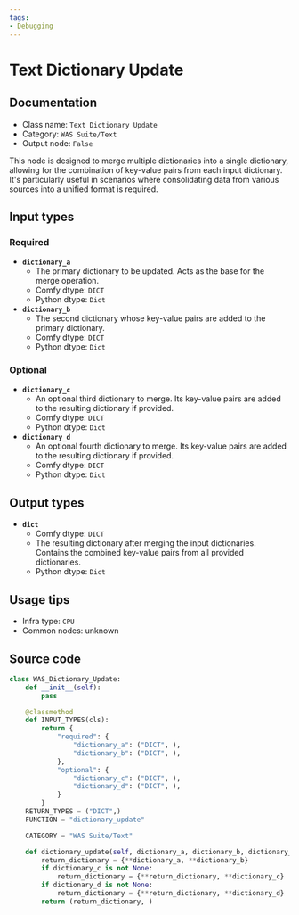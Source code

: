 ```yaml
---
tags:
- Debugging
---
```


# Text Dictionary Update
## Documentation
- Class name: `Text Dictionary Update`
- Category: `WAS Suite/Text`
- Output node: `False`

This node is designed to merge multiple dictionaries into a single dictionary, allowing for the combination of key-value pairs from each input dictionary. It's particularly useful in scenarios where consolidating data from various sources into a unified format is required.
## Input types
### Required
- **`dictionary_a`**
    - The primary dictionary to be updated. Acts as the base for the merge operation.
    - Comfy dtype: `DICT`
    - Python dtype: `Dict`
- **`dictionary_b`**
    - The second dictionary whose key-value pairs are added to the primary dictionary.
    - Comfy dtype: `DICT`
    - Python dtype: `Dict`
### Optional
- **`dictionary_c`**
    - An optional third dictionary to merge. Its key-value pairs are added to the resulting dictionary if provided.
    - Comfy dtype: `DICT`
    - Python dtype: `Dict`
- **`dictionary_d`**
    - An optional fourth dictionary to merge. Its key-value pairs are added to the resulting dictionary if provided.
    - Comfy dtype: `DICT`
    - Python dtype: `Dict`
## Output types
- **`dict`**
    - Comfy dtype: `DICT`
    - The resulting dictionary after merging the input dictionaries. Contains the combined key-value pairs from all provided dictionaries.
    - Python dtype: `Dict`
## Usage tips
- Infra type: `CPU`
- Common nodes: unknown


## Source code
```python
class WAS_Dictionary_Update:
    def __init__(self):
        pass

    @classmethod
    def INPUT_TYPES(cls):
        return {
            "required": {
                "dictionary_a": ("DICT", ),
                "dictionary_b": ("DICT", ),
            },
            "optional": {
                "dictionary_c": ("DICT", ),
                "dictionary_d": ("DICT", ),
            }
        }
    RETURN_TYPES = ("DICT",)
    FUNCTION = "dictionary_update"

    CATEGORY = "WAS Suite/Text"

    def dictionary_update(self, dictionary_a, dictionary_b, dictionary_c=None, dictionary_d=None):
        return_dictionary = {**dictionary_a, **dictionary_b}
        if dictionary_c is not None:
            return_dictionary = {**return_dictionary, **dictionary_c}
        if dictionary_d is not None:
            return_dictionary = {**return_dictionary, **dictionary_d}
        return (return_dictionary, )

```
